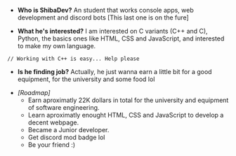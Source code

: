 - **Who is ShibaDev?** An student that works console apps, web development and discord bots [This last one is on the fure]

- **What he's interested?** I am interested on C variants (C++ and C), Python, the basics ones like HTML, CSS and JavaScript, and interested to make my own language.

`// Working with C++ is easy... Help please`

- **Is he finding job?** Actually, he just wanna earn a little bit for a good equipment, for the university and some food lol

<!---
ShiibaDev/ShiibaDev is a ✨ special ✨ repository because its `README.md` (this file) appears on your GitHub profile.
You can click the Preview link to take a look at your changes.
--->

<!---This need to be investigated, check for virtual jobs of front-end developing, need money lol.--->

- *[Roadmap]*
   - Earn aproximatly 22K dollars in total for the university and equipment of software engineering.
   - Learn aproximatly enought HTML, CSS and JavaScript to develop a decent webpage.
   - Became a Junior developer.
   - Get discord mod badge lol
   - Be your friend :)
